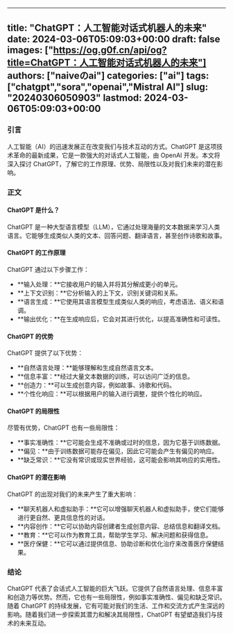 
---
title: "ChatGPT：人工智能对话式机器人的未来"
date: 2024-03-06T05:09:03+00:00
draft: false
images: ["https://og.g0f.cn/api/og?title=ChatGPT：人工智能对话式机器人的未来"]
authors: ["naiveのai"]
categories: ["ai"]
tags: ["chatgpt","sora","openai","Mistral AI"]
slug: "20240306050903"
lastmod: 2024-03-06T05:09:03+00:00
---
### 引言

人工智能（AI）的迅速发展正在改变我们与技术互动的方式。ChatGPT 是这项技术革命的最新成果，它是一款强大的对话式人工智能，由 OpenAI 开发。本文将深入探讨 ChatGPT，了解它的工作原理、优势、局限性以及对我们未来的潜在影响。

### 正文

#### ChatGPT 是什么？

ChatGPT 是一种大型语言模型（LLM），它通过处理海量的文本数据来学习人类语言。它能够生成类似人类的文本、回答问题、翻译语言，甚至创作诗歌和故事。

#### ChatGPT 的工作原理

ChatGPT 通过以下步骤工作：

- **输入处理：**它接收用户的输入并将其分解成更小的单元。
- **上下文识别：**它分析输入的上下文，识别关键词和关系。
- **语言生成：**它使用其语言模型生成类似人类的响应，考虑语法、语义和语调。
- **输出优化：**在生成响应后，它会对其进行优化，以提高准确性和可读性。

#### ChatGPT 的优势

ChatGPT 提供了以下优势：

- **自然语言处理：**能够理解和生成自然语言文本。
- **信息丰富：**经过大量文本数据的训练，可以访问广泛的信息。
- **创造力：**可以生成创意内容，例如故事、诗歌和代码。
- **个性化响应：**可以根据用户的输入进行调整，提供个性化的响应。

#### ChatGPT 的局限性

尽管有优势，ChatGPT 也有一些局限性：

- **事实准确性：**它可能会生成不准确或过时的信息，因为它基于训练数据。
- **偏见：**由于训练数据可能存在偏见，因此它可能会产生有偏见的响应。
- **缺乏常识：**它没有常识或现实世界经验，这可能会影响其响应的实用性。

#### ChatGPT 的潜在影响

ChatGPT 的出现对我们的未来产生了重大影响：

- **聊天机器人和虚拟助手：**它可以增强聊天机器人和虚拟助手，使它们能够进行更自然、更具信息性的对话。
- **内容创作：**它可以协助内容创建者生成创意内容、总结信息和翻译文档。
- **教育：**它可以作为教育工具，帮助学生学习、解决问题和获得信息。
- **医疗保健：**它可以通过提供信息、协助诊断和优化治疗来改善医疗保健结果。

### 结论

ChatGPT 代表了会话式人工智能的巨大飞跃。它提供了自然语言处理、信息丰富和创造力等优势。然而，它也有一些局限性，例如事实准确性、偏见和缺乏常识。随着 ChatGPT 的持续发展，它有可能对我们的生活、工作和交流方式产生深远的影响。随着我们进一步探索其潜力和解决其局限性，ChatGPT 有望塑造我们与技术的未来互动。
